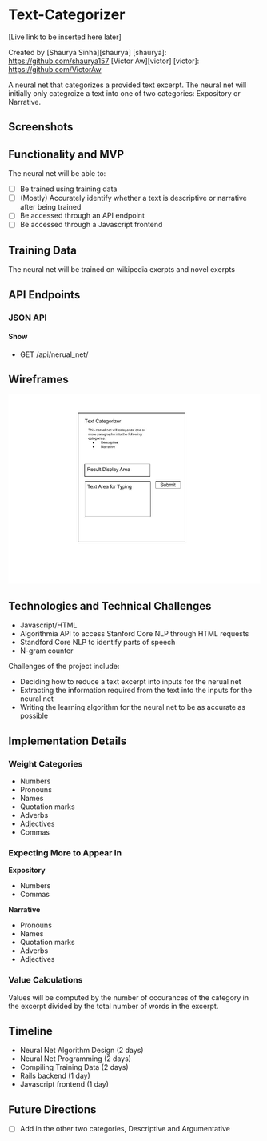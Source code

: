 # Text-Categorizer

[Live link to be inserted here later]

Created by
[Shaurya Sinha][shaurya]
[shaurya]: https://github.com/shaurya157
[Victor Aw][victor]
[victor]: https://github.com/VictorAw

A neural net that categorizes a provided text excerpt.
The neural net will initially only categroize a text into one of two categories: Expository or Narrative.

## Screenshots


## Functionality and MVP

The neural net will be able to:
- [ ] Be trained using training data
- [ ] \(Mostly) Accurately identify whether a text is descriptive or narrative after being trained
- [ ] Be accessed through an API endpoint
- [ ] Be accessed through a Javascript frontend

## Training Data

The neural net will be trained on wikipedia exerpts and novel exerpts

## API Endpoints

### JSON API

#### Show

- GET /api/nerual\_net/

## Wireframes

![Front End](docs/wireframes/front-end.jpg)

## Technologies and Technical Challenges

- Javascript/HTML
- Algorithmia API to access Stanford Core NLP through HTML requests
- Standford Core NLP to identify parts of speech
- N-gram counter

Challenges of the project include:

- Deciding how to reduce a text excerpt into inputs for the nerual net
- Extracting the information required from the text into the inputs for the neural net
- Writing the learning algorithm for the neural net to be as accurate as possible

## Implementation Details

### Weight Categories

- Numbers
- Pronouns
- Names
- Quotation marks
- Adverbs
- Adjectives
- Commas

### Expecting More to Appear In

**Expository**

- Numbers
- Commas

**Narrative**

- Pronouns
- Names
- Quotation marks
- Adverbs
- Adjectives

### Value Calculations

Values will be computed by the number of occurances of the category in the excerpt divided by the total number of words in the excerpt.

## Timeline

- Neural Net Algorithm Design (2 days)
- Neural Net Programming (2 days)
- Compiling Training Data (2 days)
- Rails backend (1 day)
- Javascript frontend (1 day)

## Future Directions

- [ ] Add in the other two categories, Descriptive and Argumentative
